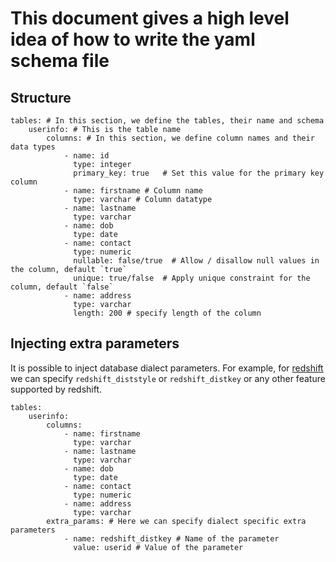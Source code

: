 # This document gives a high level idea of how to write the yaml schema file

## Structure

```
tables: # In this section, we define the tables, their name and schema
    userinfo: # This is the table name
        columns: # In this section, we define column names and their data types
            - name: id
              type: integer
              primary_key: true   # Set this value for the primary key column
            - name: firstname # Column name
              type: varchar # Column datatype
            - name: lastname
              type: varchar
            - name: dob
              type: date
            - name: contact
              type: numeric
              nullable: false/true  # Allow / disallow null values in the column, default `true`
              unique: true/false  # Apply unique constraint for the column, default `false`
            - name: address
              type: varchar
              length: 200 # specify length of the column
```

## Injecting extra parameters

It is possible to inject database dialect parameters. For example, for [redshift](https://aws.amazon.com/redshift/) we can specify `redshift_diststyle` or `redshift_distkey` or any other feature supported by redshift.

```
tables: 
    userinfo: 
        columns: 
            - name: firstname 
              type: varchar 
            - name: lastname
              type: varchar
            - name: dob
              type: date
            - name: contact
              type: numeric
            - name: address
              type: varchar
        extra_params: # Here we can specify dialect specific extra parameters
            - name: redshift_distkey # Name of the parameter
              value: userid # Value of the parameter
```